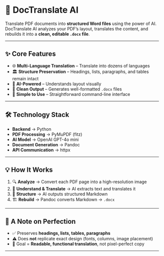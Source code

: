 # 🤖 DocTranslate AI
Translate PDF documents into **structured Word files** using the power of AI.  
DocTranslate AI analyzes your PDF’s layout, translates the content, and rebuilds it into a **clean, editable `.docx` file**.  

---

## ✨ Core Features
- 🌐 **Multi-Language Translation** – Translate into dozens of languages  
- 🏛️ **Structure Preservation** – Headings, lists, paragraphs, and tables remain intact  
- 🤖 **AI-Powered** – Understands layout visually  
- 📄 **Clean Output** – Generates well-formatted `.docx` files  
- 🚀 **Simple to Use** – Straightforward command-line interface  

---

## 🛠️ Technology Stack
- **Backend** → Python  
- **PDF Processing** → PyMuPDF (fitz)  
- **AI Model** → OpenAI GPT-4o mini  
- **Document Generation** → Pandoc  
- **API Communication** → httpx  

---

## 💡 How It Works
1. 🔍 **Analyze** → Convert each PDF page into a high-resolution image  
2. 🧠 **Understand & Translate** → AI extracts text and translates it  
3. 📝 **Structure** → AI outputs structured Markdown  
4. 🏗️ **Rebuild** → Pandoc converts Markdown → `.docx`  

---

## 📌 A Note on Perfection
- ✅ Preserves **headings, lists, tables, paragraphs**  
- ⚠️ Does **not** replicate exact design (fonts, columns, image placement)  
- 🎯 Goal = **Readable, functional translation**, not pixel-perfect copy  

---
